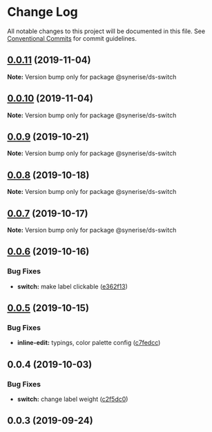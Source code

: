 # Change Log

All notable changes to this project will be documented in this file.
See [Conventional Commits](https://conventionalcommits.org) for commit guidelines.

## [0.0.11](https://github.com/synerise/synerise-design/compare/@synerise/ds-switch@0.0.10...@synerise/ds-switch@0.0.11) (2019-11-04)

**Note:** Version bump only for package @synerise/ds-switch

## [0.0.10](https://github.com/synerise/synerise-design/compare/@synerise/ds-switch@0.0.9...@synerise/ds-switch@0.0.10) (2019-11-04)

**Note:** Version bump only for package @synerise/ds-switch

## [0.0.9](https://github.com/synerise/synerise-design/compare/@synerise/ds-switch@0.0.8...@synerise/ds-switch@0.0.9) (2019-10-21)

**Note:** Version bump only for package @synerise/ds-switch

## [0.0.8](https://github.com/synerise/synerise-design/compare/@synerise/ds-switch@0.0.7...@synerise/ds-switch@0.0.8) (2019-10-18)

**Note:** Version bump only for package @synerise/ds-switch

## [0.0.7](https://github.com/synerise/synerise-design/compare/@synerise/ds-switch@0.0.6...@synerise/ds-switch@0.0.7) (2019-10-17)

**Note:** Version bump only for package @synerise/ds-switch

## [0.0.6](https://github.com/synerise/synerise-design/compare/@synerise/ds-switch@0.0.5...@synerise/ds-switch@0.0.6) (2019-10-16)

### Bug Fixes

- **switch:** make label clickable ([e362f13](https://github.com/synerise/synerise-design/commit/e362f13))

## [0.0.5](https://github.com/synerise/synerise-design/compare/@synerise/ds-switch@0.0.4...@synerise/ds-switch@0.0.5) (2019-10-15)

### Bug Fixes

- **inline-edit:** typings, color palette config ([c7fedcc](https://github.com/synerise/synerise-design/commit/c7fedcc))

## 0.0.4 (2019-10-03)

### Bug Fixes

- **switch:** change label weight ([c2f5dc0](https://github.com/synerise/synerise-design/commit/c2f5dc0))

## 0.0.3 (2019-09-24)
